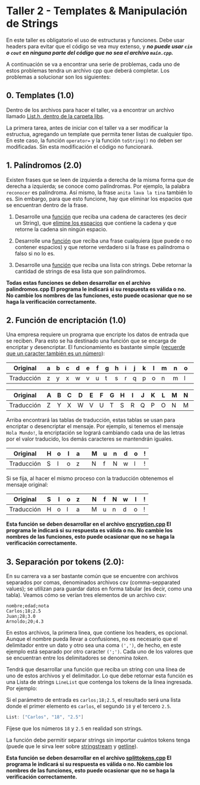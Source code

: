 
# Taller 2 - Templates & Manipulación de Strings

En este taller es obligatorio el uso de estructuras y funciones. Debe usar headers para evitar que el código se vea muy extenso, y ***no puede usar `cin` o `cout` en ninguna parte del código que no sea el archivo `main.cpp`.***

A continuación se va a encontrar una serie de problemas, cada uno de estos problemas tendra un archivo cpp que deberá completar. Los problemas a solucionar son los siguientes: 

## 0. Templates (1.0)

Dentro de los archivos para hacer el taller, va a encontrar un archivo llamado [List.h, dentro de la carpeta libs](/libs/List.h). 

La primera tarea, antes de iniciar con el taller va a ser modificar la estructua, agregando un template que permita tener listas de cualquier tipo. En este caso, la función `operator=` y la función `toString()` no deben ser modificadas. Sin esta modificación el código no funcionará.
  
## 1. Palíndromos (2.0)

Existen frases que se leen de izquierda a derecha de la misma forma que de derecha a izquierda; se conoce como palíndromas. Por ejemplo, la palabra `reconocer` es palíndroma. Así mismo, la frase `anita lava la tina` también lo es. Sin embargo, para que esto funcione, hay que eliminar los espacios que se encuentran dentro de la frase.

1. Desarrolle una [función](https://github.com/clase-programacion-avanzada/CPP-Workshop-1/blob/main/punto1/palindromes.cpp#L34) que reciba una cadena de caracteres (es decir un String), que [elimine los espacios](https://blog.devgenius.io/regex-replace-in-c-replace-the-match-of-a-string-using-regex-replace-c204c6b6f256) que contiene la cadena y que retorne la cadena sin ningún espacio. 

2. Desarrolle una [función](https://github.com/clase-programacion-avanzada/CPP-Workshop-1/blob/main/punto1/palindromes.cpp#L42) que reciba una frase cualquiera (que puede o no contener espacios) y que retorne verdadero si la frase es palíndroma o falso si no lo es.
   
3. Desarrolle una [función](https://github.com/clase-programacion-avanzada/CPP-Workshop-1/blob/main/punto1/palindromes.cpp#L52) que reciba una lista con strings. Debe retornar la cantidad de strings de esa lista que son palíndromos. 

**Todas estas funciones se deben desarrollar en el archivo palindromos.cpp El programa le indicará si su respuesta es válida o no. No cambie los nombres de las funciones, esto puede ocasionar que no se haga la verificación correctamente.**

## 2. Función de encriptación (1.0)

Una empresa requiere un programa que encripte los datos de entrada que se reciben. Para esto se ha destinado una función que se encarga de encriptar y desencriptar. El funcionamiento es bastante simple ([recuerde que un caracter también es un número](https://www.cs.cmu.edu/~pattis/15-1XX/common/handouts/ascii.html)):

| Original   | a | b | c | d | e | f | g | h | i | j | k | l | m | n | o | p | q | r | s | t | u | v | w | x | y | z |
|------------|---|---|---|---|---|---|---|---|---|---|---|---|---|---|---|---|---|---|---|---|---|---|---|---|---|---|
| Traducción | z | y | x | w | v | u | t | s | r | q | p | o | n | m | l | k | j | i | h | g | f | e | d | c | b | a |


| Original   | A | B | C | D | E | F | G | H | I | J | K | L | M | N | O | P | Q | R | S | T | U | V | W | X | Y | Z |
|------------|---|---|---|---|---|---|---|---|---|---|---|---|---|---|---|---|---|---|---|---|---|---|---|---|---|---|
| Traducción | Z | Y | X | W | V | U | T | S | R | Q | P | O | N | M | L | K | J | I | H | G | F | E | D | C | B | A |

Arriba encontrará las tablas de traducción, estas tablas se usan para encriptar o desencriptar el mensaje. 
Por ejemplo, si tenemos el mensaje `Hola Mundo!`, la encriptación se logrará cambiando cada una de las letras por el valor traducido, los demás caracteres se mantendrán iguales.

| Original   | H | o | l | a |   | M | u | n | d | o | ! |
|------------|---|---|---|---|---|---|---|---|---|---|---|
| Traducción | S | l | o | z |   | N | f | N | w | l | ! |

Si se fija, al hacer el mismo proceso con la traducción obtenemos el mensaje original:

| Original   | S | l | o | z |   | N | f | N | w | l | ! |
|------------|---|---|---|---|---|---|---|---|---|---|---|
| Traducción | H | o | l | a |   | M | u | n | d | o | ! |

**Esta función se deben desarrollar en el archivo [encryption.cpp](https://github.com/clase-programacion-avanzada/CPP-Workshop-1/blob/main/punto2/encryption.cpp#L25) El programa le indicará si su respuesta es válida o no. No cambie los nombres de las funciones, esto puede ocasionar que no se haga la verificación correctamente.**

## 3. Separación por tokens (2.0):

En su carrera va a ser bastante común que se encuentre con archivos separados por comas, denominados archivos csv (comma-sepparated values); se utilizan para guardar datos en forma tabular (es decir, como una tabla). Veamos cómo se verían tres elementos de un archivo csv:

```csv
nombre;edad;nota
Carlos;18;2.5
Juan;28;3.0
Arnoldo;20;4.3
```

En estos archivos, la primera linea, que contiene los headers, es opcional. Aunque el nombre pueda llevar a confusiones, no es necesario que el delimitador entre un dato y otro sea una coma `(',')`, de hecho, en este ejemplo está separado por otro caracter `(';')`. Cada uno de los valores que se encuentran entre los delimitadores se denomina *token*.

Tendrá que desarrollar una función que reciba un string con una línea de uno de estos archivos y el delimitador. Lo que debe retornar esta función es una Lista de strings `LineList` que contenga los tokens de la línea ingresada. Por ejemplo:

Si el parámetro de entrada es ```carlos;18;2.5```, el resultado será una lista donde el primer elemento es `carlos`, el segundo `18` y el tercero `2.5`. 

```cpp
List: ["Carlos", "18", "2.5"]
```

Fíjese que los números `18` y `2.5` en realidad son strings.

La función debe permitir separar strings sin importar cuántos tokens tenga (puede que le sirva leer sobre [stringstream](https://akh1l.hashnode.dev/stringstream-and-getline-in-cpp) y [getline](https://akh1l.hashnode.dev/stringstream-and-getline-in-cpp)).

**Esta función se deben desarrollar en el archivo [splittokens.cpp](https://github.com/clase-programacion-avanzada/CPP-Workshop-1/blob/main/punto3/splittokens.cpp#L23) El programa le indicará si su respuesta es válida o no. No cambie los nombres de las funciones, esto puede ocasionar que no se haga la verificación correctamente.**